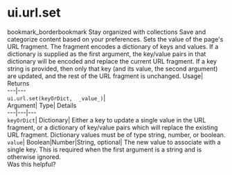  
#  ui.url.set
bookmark_borderbookmark Stay organized with collections  Save and categorize content based on your preferences.
Sets the value of the page's URL fragment. The fragment encodes a dictionary of keys and values. If a dictionary is supplied as the first argument, the key/value pairs in that dictionary will be encoded and replace the current URL fragment. If a key string is provided, then only that key (and its value, the second argument) are updated, and the rest of the URL fragment is unchanged. 
Usage| Returns  
---|---  
`ui.url.set(keyOrDict,  _value_)`|   
Argument|  Type| Details  
---|---|---  
`keyOrDict`| Dictionary| Either a key to update a single value in the URL fragment, or a dictionary of key/value pairs which will replace the existing URL fragment. Dictionary values must be of type string, number, or boolean.  
`value`| Boolean|Number|String, optional| The new value to associate with a single key. This is required when the first argument is a string and is otherwise ignored.  
Was this helpful?
